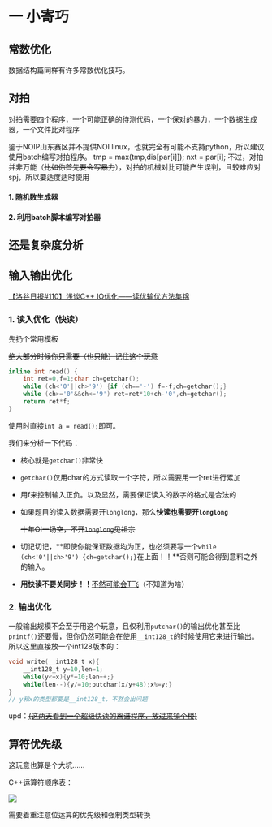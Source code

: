 # 一 小寄巧

## 常数优化

数据结构篇同样有许多常数优化技巧。

## 对拍

对拍需要四个程序，一个可能正确的待测代码，一个保对的暴力，一个数据生成器，一个文件比对程序

鉴于NOIP山东赛区并不提供NOI linux，也就完全有可能不支持python，所以建议使用batch编写对拍程序。
tmp = max(tmp,dis[par[i]]);
            nxt = par[i];
不过，对拍并非万能（~~比如你首先要会写暴力~~），对拍的机械对比可能产生误判，且较难应对spj，所以要适度适时使用

#### 1. 随机数生成器

#### 2. 利用batch脚本编写对拍器

## 还是复杂度分析



## 输入输出优化

[【洛谷日报#110】浅谈C++ IO优化——读优输优方法集锦 ](https://zhuanlan.zhihu.com/p/55304700)

### 1. 读入优化（快读）

先扔个常用模板

~~绝大部分时候你只需要（也只能）记住这个玩意~~

```C++
inline int read() {
    int ret=0,f=1;char ch=getchar();
    while (ch<'0'||ch>'9') {if (ch=='-') f=-f;ch=getchar();}
    while (ch>='0'&&ch<='9') ret=ret*10+ch-'0',ch=getchar();
    return ret*f;
}
```

使用时直接`int a = read();`即可。

我们来分析一下代码：

- 核心就是`getchar()`非常快

- `getchar()`仅用char的方式读取一个字符，所以需要用一个ret进行累加

- 用f来控制输入正负。以及显然，需要保证读入的数字的格式是合法的

- 如果题目的读入数据需要开`longlong`，那么**快读也需要开`longlong`**

  ~~十年OI一场空，不开`longlong`见祖宗~~
  
- 切记切记，**即使你能保证数据均为正，也必须要写一个`while (ch<'0'||ch>'9') {ch=getchar();}`在上面！！**否则可能会得到意料之外的输入。

- **用快读不要关同步！！**[不然可能会T飞](https://www.luogu.com.cn/record/88253964)（不知道为啥）

### 2. 输出优化

一般输出规模不会至于用这个玩意，且仅利用`putchar()`的输出优化甚至比`printf()`还要慢，但你仍然可能会在使用`__int128_t`的时候使用它来进行输出。所以这里直接放一个int128版本的：

```C++
void write(__int128_t x){
    __int128_t y=10,len=1;
    while(y<=x){y*=10;len++;}
    while(len--){y/=10;putchar(x/y+48);x%=y;}
}
// y和x的类型都要是__int128_t，不然会出问题
```



upd：[~~(这两天看到一个超级快读的离谱程序，放过来镇个楼)~~](https://www.luogu.com.cn/paste/ilt13pl4)



## 算符优先级

这玩意也算是个大坑……

C++运算符顺序表：

![](https://img-blog.csdnimg.cn/9e6d8a9983e5430081e74994eddeafe3.png#pic_center)

需要着重注意位运算的优先级和强制类型转换



